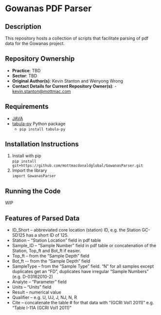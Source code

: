 # Gowanas PDF Parser

## Description
This repository hosts a collection of scripts that facilitate parsing of pdf data for the Gowanas project. 

## Repository Ownership
* **Practice**: TBD
* **Sector**: TBD
* **Original Author(s)**: Kevin Stanton and Wenyong Wrong
* **Contact Details for Current Repository Owner(s)**: - kevin.stanton@mottmac.com

## Requirements
* [JAVA](https://javadl.oracle.com/webapps/download/AutoDL?BundleId=245807_df5ad55fdd604472a86a45a217032c7d)
* [tabula-py](https://github.com/tabulapdf/tabula) Python package
  * `pip install tabula-py`

## Installation Instructions

1. Install with pip <br />
`pip install git+https://github.com/mottmacdonaldglobal/GowanasParser.git`
2. Import the library <br />
`import GowanasParser`

## Running the Code
WIP

## Features of Parsed Data
*	ID_Short – abbreviated core location (station) ID, e.g. the Station GC-SD125 has a short ID of 125.
*	Station – “Station Location” field in pdf table
*	Sample_ID – “Sample Number” field in pdf table or concatenation of the Station, Top_ft and Bot_ft if easier.
*	Top_ft – from the “Sample Depth” field
*	Bot_ft -- from the “Sample Depth” field
*	SampleType – from the “Sample Type”  field. “N” for all samples except duplicates get an “FD”, duplicates have irregular “Sample Numbers” (e.g. D-03162010-2)
*	Analyte – “Parameter” field
*	Units – “Units” field
*	Result – numerical value
*	Qualifier – e.g. U, UJ, J, NJ, N, R
*	Cite – concatenate the table # for that data with “(GCRI Vol1 2011)” e.g. “Table I-11A (GCRI Vol1 2011)”

